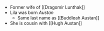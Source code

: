 - Former wife of [[Dragomir Lunthak]]
- Lila was born *Austan*
	- Same last name as [[Buddleah Austan]]
- She is cousin with [[Hugh Austan]]